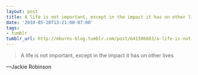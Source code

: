 ```yaml
---
layout: post
title: A life is not important, except in the impact it has on other lives
date: '2010-05-28T13:21:00-07:00'
tags:
- tumblr
tumblr_url: http://mburns-blog.tumblr.com/post/641586603/a-life-is-not-important-except-in-the-impact-it
---
```

<blockquote>A life is not important, except in the impact it has on other lives</blockquote>&#8212;Jackie Robinson

